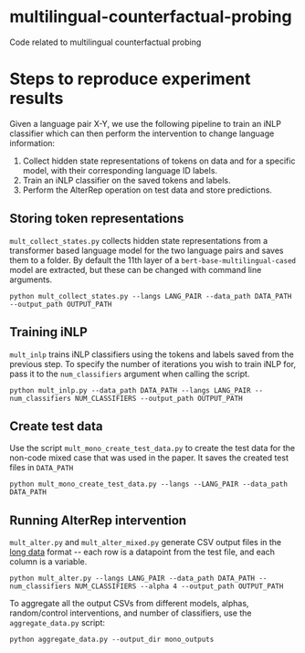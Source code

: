 # multilingual-counterfactual-probing
Code related to multilingual counterfactual probing

# Steps to reproduce experiment results

Given a language pair X-Y, we use the following pipeline to train an iNLP classifier which can then perform the intervention to change language information:

1. Collect hidden state representations of tokens on data and for a specific model, with their corresponding language ID labels.
2. Train an iNLP classifier on the saved tokens and labels.
3. Perform the AlterRep operation on test data and store predictions.

## Storing token representations

`mult_collect_states.py` collects hidden state representations from a transformer based language model for the two language pairs and saves them to a folder. By default the 11th layer of a `bert-base-multilingual-cased` model are extracted, but these can be changed with command line arguments.

```
python mult_collect_states.py --langs LANG_PAIR --data_path DATA_PATH --output_path OUTPUT_PATH
```

## Training iNLP

`mult_inlp` trains iNLP classifiers using the tokens and labels saved from the previous step. To specify the number of iterations you wish to train iNLP for, pass it to the `num_classifiers` argument when calling the script.

```
python mult_inlp.py --data_path DATA_PATH --langs LANG_PAIR --num_classifiers NUM_CLASSIFIERS --output_path OUTPUT_PATH
```

## Create test data

Use the script `mult_mono_create_test_data.py` to create the test data for the non-code mixed case that was used in the paper. It saves the created test files in `DATA_PATH`

```
python mult_mono_create_test_data.py --langs --LANG_PAIR --data_path DATA_PATH
```

## Running AlterRep intervention

`mult_alter.py` and `mult_alter_mixed.py` generate CSV output files in the [long data]() format -- each row is a datapoint from the test file, and each column is a variable.

```
python mult_alter.py --langs LANG_PAIR --data_path DATA_PATH --num_classifiers NUM_CLASSIFIERS --alpha 4 --output_path OUTPUT_PATH
```


To aggregate all the output CSVs from different models, alphas, random/control interventions, and number of classifiers, use the `aggregate_data.py` script:

```
python aggregate_data.py --output_dir mono_outputs
```